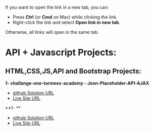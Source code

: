 

If you want to open the link in a new tab, you can:

- Press **Ctrl** (or **Cmd** on Mac) while clicking the link.
- Right-click the link and select **Open link in new tab**.

Otherwise, all links will open in the same tab.

# API + Javascript Projects:
## HTML,CSS,JS,API and Bootstrap Projects:

**1- challange-one-tarmeez-academy - Json-Placeholder-API-AJAX**

- <a href="" target="_blank">github Solution URL</a>
- <a href="" target="_blank">Live Site URL</a>


**1- **

- <a href="" target="_blank">github Solution URL</a>
- <a href="" target="_blank">Live Site URL</a>



